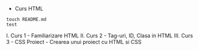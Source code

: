 - Curs HTML
```
touch README.md
test
```
I. Curs 1 - Familiarizare HTML
II. Curs 2 - Tag-uri, ID, Clasa in HTML
III. Curs 3 - CSS 
Proiect - Crearea unui proiect cu HTML si CSS